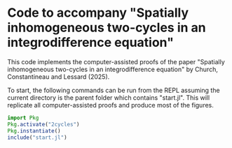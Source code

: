 # Code to accompany "Spatially inhomogeneous two-cycles in an integrodifference equation"
This code implements the computer-assisted proofs of the paper "Spatially inhomogeneous two-cycles in an integrodifference equation" by Church, Constantineau and Lessard (2025).

To start, the following commands can be run from the REPL assuming the current directory is the parent folder which contains "start.jl". This will replicate all computer-assisted proofs and produce most of the figures.
```julia
import Pkg
Pkg.activate("2cycles")
Pkg.instantiate()
include("start.jl")
```
